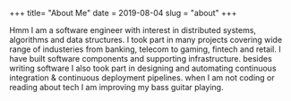 +++ 
title= "About Me" 
date = 2019-08-04 
slug = "about"
+++

Hmm I am a software engineer with interest in distributed systems, algorithms and data structures. I took part in many projects covering wide range of industeries from banking, telecom to gaming, fintech and retail. I have built software components and supporting  infrastructure. besides writing software I also took part in designing and automating continuous integration & continuous deployment pipelines. when I am not coding or reading about tech I am improving my bass guitar playing. 


